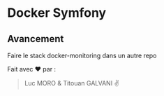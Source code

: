 # Docker Symfony

## Avancement

Faire le stack docker-monitoring dans un autre repo

Fait avec :heart: par :

> Luc MORO & Titouan GALVANI :v:

